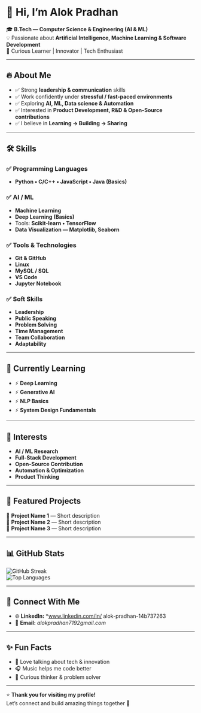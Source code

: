 
# 👋 Hi, I’m **Alok Pradhan**

🎓 **B.Tech — Computer Science & Engineering (AI & ML)**  
💡 Passionate about **Artificial Intelligence, Machine Learning & Software Development**  
🚀 Curious Learner | Innovator | Tech Enthusiast  

---

## 🔥 **About Me**
- ✅ Strong **leadership & communication** skills  
- ✅ Work confidently under **stressful / fast-paced environments**  
- ✅ Exploring **AI, ML, Data science & Automation**  
- ✅ Interested in **Product Development, R&D & Open-Source contributions**
- ✅ I believe in **Learning → Building → Sharing**

---

## 🛠️ **Skills**

### ✅ **Programming Languages**
- **Python • C/C++ • JavaScript • Java (Basics)**

### ✅ **AI / ML**
- **Machine Learning**
- **Deep Learning (Basics)**
- Tools: **Scikit-learn • TensorFlow**
- **Data Visualization — Matplotlib, Seaborn**

### ✅ **Tools & Technologies**
- **Git & GitHub**
- **Linux**
- **MySQL / SQL**
- **VS Code**
- **Jupyter Notebook**

### ✅ **Soft Skills**
- **Leadership**
- **Public Speaking**
- **Problem Solving**
- **Time Management**
- **Team Collaboration**
- **Adaptability**

---

## 📘 **Currently Learning**
- ⚡ **Deep Learning**
- ⚡ **Generative AI**
- ⚡ **NLP Basics**
- ⚡ **System Design Fundamentals**

---

## 🚀 **Interests**
- **AI / ML Research**
- **Full-Stack Development**
- **Open-Source Contribution**
- **Automation & Optimization**
- **Product Thinking**

---

## 📂 **Featured Projects**


🔹 **Project Name 1** — Short description  
🔹 **Project Name 2** — Short description  
🔹 **Project Name 3** — Short description  

---

## 📊 **GitHub Stats** 

![GitHub Streak](https://github-readme-streak-stats.herokuapp.com/?user=alokpradhan719)  
![Top Languages](https://github-readme-stats.vercel.app/api/top-langs/?username=alokpradhan719&layout=compact)

---

## 🔗 **Connect With Me**
- 🌐 **LinkedIn:** *www.linkedin.com/in/
alok-pradhan-14b737263
- 📧 **Email:** *alokpradhan7192gmail.com*

---

## ✨ **Fun Facts**
- 💬 Love talking about tech & innovation  
- 🎧 Music helps me code better  
- 🧩 Curious thinker & problem solver  

---

⭐ **Thank you for visiting my profile!**  
Let’s connect and build amazing things together 🚀

